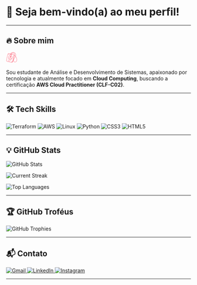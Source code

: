 # 👋 Seja bem-vindo(a) ao meu perfil!

---

## 🔥 Sobre mim

<img src="icons/id-cardvv.png" height="30" alt="About Icon">

Sou estudante de Análise e Desenvolvimento de Sistemas, apaixonado por tecnologia e atualmente focado em **Cloud Computing**, buscando a certificação **AWS Cloud Practitioner (CLF-C02)**.

---

## 🛠️ Tech Skills

<p align="left">
    <img src="https://cdn.jsdelivr.net/gh/devicons/devicon/icons/terraform/terraform-original.svg" height="35" alt="Terraform">
    <img src="https://skillicons.dev/icons?i=aws" height="35" alt="AWS">
    <img src="https://skillicons.dev/icons?i=linux" height="35" alt="Linux">
    <img src="https://skillicons.dev/icons?i=py" height="35" alt="Python">
    <img src="https://cdn.simpleicons.org/css3/1572B6" height="35" alt="CSS3">
    <img src="https://cdn.simpleicons.org/html5/E34F26" height="35" alt="HTML5">
</p>

---

## 💡 GitHub Stats

![GitHub Stats](https://github-readme-stats.vercel.app/api?username=Victoryusz&show_icons=true&theme=radical)

![Current Streak](https://github-readme-streak-stats.herokuapp.com/?user=Victoryusz&theme=radical)

![Top Languages](https://github-readme-stats.vercel.app/api/top-langs/?username=Victoryusz&layout=compact&theme=radical)

---

## 🏆 GitHub Troféus

![GitHub Trophies](https://github-profile-trophy.vercel.app/?username=Victoryusz&theme=radical)

---

## 📬 Contato

<a href="mailto:Hugo4strong@gmail.com">
    <img src="https://skillicons.dev/icons?i=gmail" height="35" alt="Gmail">
</a>
<a href="https://www.linkedin.com/in/victor-hugo-323025158/">
    <img src="https://skillicons.dev/icons?i=linkedin" height="35" alt="LinkedIn">
</a>
<a href="https://www.instagram.com/vick1st/">
    <img src="https://skillicons.dev/icons?i=instagram" height="35" alt="Instagram">
</a>

---
